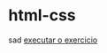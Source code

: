 # html-css
 sad
<a href="https://lost71.github.io/html-css/exercicios/ex001/index.html">executar o exercicio</a>
